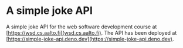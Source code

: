 # A simple joke API

A simple joke API for the web software development course at [https://wsd.cs.aalto.fi](wsd.cs.aalto.fi). The API has been deployed at [https://simple-joke-api.deno.dev](https://simple-joke-api.deno.dev).
